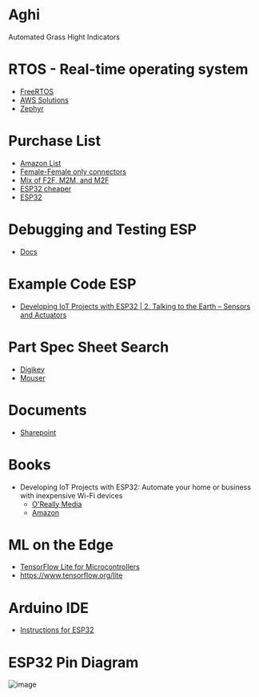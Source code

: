 # Aghi
Automated Grass Hight Indicators

# RTOS - Real-time operating system
* [FreeRTOS](https://docs.espressif.com/projects/esp-idf/en/latest/esp32/api-reference/system/freertos.html)
* [AWS Solutions](https://docs.aws.amazon.com/freertos/latest/userguide/getting_started_espressif.html)
* [Zephyr](https://docs.zephyrproject.org/latest/boards/xtensa/esp32/doc/index.html)


# Purchase List
* [Amazon List](https://www.amazon.com/hz/wishlist/dl/invite/2VP3z7k?ref_=wl_share)
* [Female-Female only connectors](https://www.amazon.com/EDGELEC-Breadboard-1pin-1pin-Connector-Multicolored/dp/B07GD1W1VL/)
* [Mix of F2F, M2M, and M2F](https://www.amazon.com/Elegoo-EL-CP-004-Multicolored-Breadboard-arduino/dp/B01EV70C78/)
* [ESP32 cheaper](https://www.amazon.com/Aokin-NodeMCU-32S-ESP-WROOM-32-Development-Microcontroller/dp/B08NW4JXFM/)
* [ESP32](https://www.amazon.com/HiLetgo-ESP-WROOM-32-Development-Microcontroller-Integrated/dp/B0718T232Z/) 

# Debugging and Testing ESP
* [Docs](https://docs.platformio.org/en/latest/tutorials/espressif32/espidf_debugging_unit_testing_analysis.html)

# Example Code ESP
* [Developing IoT Projects with ESP32 | 2. Talking to the Earth – Sensors and Actuators](https://www.youtube.com/watch?v=MyzWEJyz1Uc&list=PLeLcvrwLe187iw968S35Xf2P2NxsqEqBo&index=2)

# Part Spec Sheet Search
* [Digikey](https://www.digikey.com/)
* [Mouser](https://www.mouser.com/)

# Documents
* [Sharepoint](https://etsu365.sharepoint.com/sites/Aghi/Shared%20Documents/Forms/AllItems.aspx)

# Books
* Developing IoT Projects with ESP32: Automate your home or business with inexpensive Wi-Fi devices
  *  [O'Really Media](https://learning.oreilly.com/library/view/developing-iot-projects/9781838641160/)
  *  [Amazon](https://read.amazon.com/kp/embed?asin=B093CCWGDP&preview=newtab&linkCode=kpe&ref_=cm_sw_r_kb_dp_QTMQ2A0CBYC51EX1TF6G&tag=trimyard0f-20)

# ML on the Edge
* [TensorFlow Lite for Microcontrollers](https://www.tensorflow.org/lite/microcontrollers)
* https://www.tensorflow.org/lite 

# Arduino IDE
* [Instructions for ESP32](https://randomnerdtutorials.com/installing-the-esp32-board-in-arduino-ide-windows-instructions/)

# ESP32 Pin Diagram
![image](https://user-images.githubusercontent.com/25275552/157131418-75638f1e-3034-411b-b854-07e7b6ac3c6a.png)

